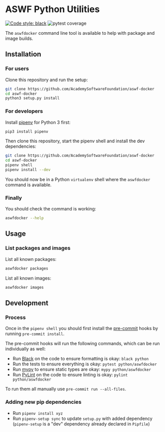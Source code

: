 # ASWF Python Utilities

[![Code style: black](https://img.shields.io/badge/code%20style-black-000000.svg)](https://github.com/psf/black) ![pytest coverage](https://img.shields.io/azure-devops/coverage/academysoftwarefoundation/Academy%20Software%20Foundation/2/master)

The `aswfdocker` command line tool is available to help with package and
image builds.

## Installation

### For users

Clone this repository and run the setup:

```bash
git clone https://github.com/AcademySoftwareFoundation/aswf-docker
cd aswf-docker
python3 setup.py install
```

### For developers

Install [pipenv](https://github.com/pypa/pipenv) for Python 3 first:

```bash
pip3 install pipenv
```

Then clone this repository, start the pipenv shell and install the
dev dependencies:

```bash
git clone https://github.com/AcademySoftwareFoundation/aswf-docker
cd aswf-docker
pipenv shell
pipenv install --dev
```

You should now be in a Python `virtualenv` shell where the `aswfdocker`
command is available.

### Finally

You should check the command is working:

```bash
aswfdocker --help
```

## Usage

### List packages and images

List all known packages:

```bash
aswfdocker packages
```

List all known images:

```bash
aswfdocker images
```

## Development

### Process

Once in the `pipenv shell` you should first install the
[pre-commit](https://pre-commit.com/) hooks by running `pre-commit install`.

The pre-commit hooks will run the following commands, which can be run
individually as well:
* Run [Black](https://github.com/psf/black) on the code to ensure formatting
  is okay: `black python`
* Run the tests to ensure everything is okay: `pytest python/aswfdocker`
* Run [mypy](http://mypy-lang.org/) to ensure static types are okay:
  `mypy python/aswfdocker`
* Run [PyLint](https://docs.pylint.org/) on the code to ensure
  linting is okay: `pylint python/aswfdocker`

To run them all manually use `pre-commit run --all-files`.

### Adding new pip dependencies

* Run `pipenv install xyz`
* Run `pipenv-setup sync` to update `setup.py` with added dependency
  (`pipenv-setup` is a "dev" dependency already declared in `Pipfile`)
